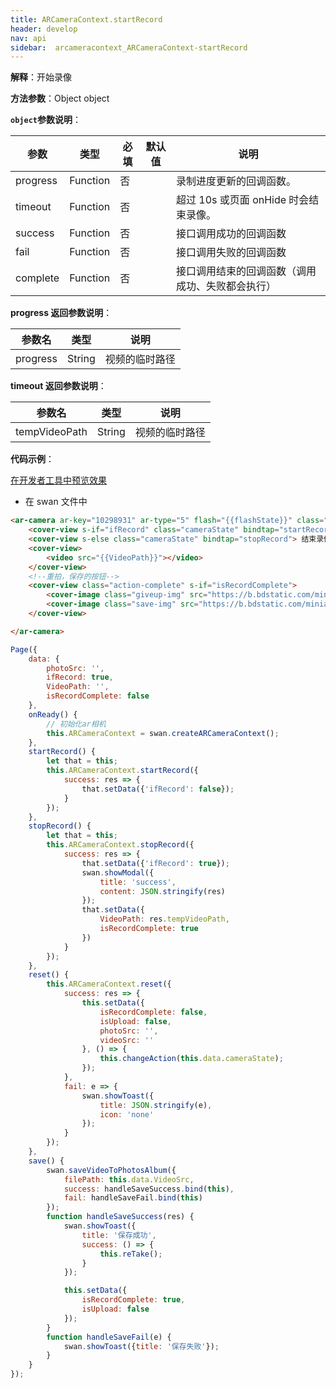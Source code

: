 ```yaml
---
title: ARCameraContext.startRecord
header: develop
nav: api
sidebar:  arcameracontext_ARCameraContext-startRecord
---
```




 
**解释**：开始录像

**方法参数**：Object object

**`object`参数说明**：

|参数 | 类型 | 必填 |默认值| 说明|
|---- | ---- | ---- |---- |---|
|progress|Function|否||录制进度更新的回调函数。|
|timeout|Function|否||超过 10s 或页面 onHide 时会结束录像。|
|success |Function  |  否 | | 接口调用成功的回调函数|
|fail  |  Function |   否  | |接口调用失败的回调函数|
|complete   | Function |   否  | |接口调用结束的回调函数（调用成功、失败都会执行）|


**progress 返回参数说明**：


|参数名 |类型  |说明|
|---- | ---- | ---- |
|progress  | String | 视频的临时路径 |

**timeout 返回参数说明**：


|参数名 |类型  |说明|
|---- | ---- | ---- |
|tempVideoPath  | String | 视频的临时路径 |

**代码示例**：

<a href="swanide://fragment/c65bf6b8d21e92d6cbddb53e8c609d151574017249241" title="在开发者工具中预览效果" target="_self">在开发者工具中预览效果</a>

* 在 swan 文件中

```html
<ar-camera ar-key="10298931" ar-type="5" flash="{{flashState}}" class="camera" bindload="loadCameraSuccess" bindmessage="message" binderror="error">
    <cover-view s-if="ifRecord" class="cameraState" bindtap="startRecord"> 开始录像 </cover-view>
    <cover-view s-else class="cameraState" bindtap="stopRecord"> 结束录像 </cover-view>
    <cover-view> 
        <video src="{{VideoPath}}"></video>
    </cover-view>
    <!--重拍，保存的按钮-->
    <cover-view class="action-complete" s-if="isRecordComplete">
        <cover-image class="giveup-img" src="https://b.bdstatic.com/miniapp_cl_ar_back.png" bindtap="reset" />
        <cover-image class="save-img" src="https://b.bdstatic.com/miniapp_cl_ar_save.png" bindtap="save" />
    </cover-view>

</ar-camera>

```

```js
Page({
    data: {
        photoSrc: '',
        ifRecord: true,
        VideoPath: '',
        isRecordComplete: false
    },
    onReady() {
        // 初始化ar相机
        this.ARCameraContext = swan.createARCameraContext();
    },
    startRecord() {
        let that = this;
        this.ARCameraContext.startRecord({
            success: res => {
                that.setData({'ifRecord': false});
            }
        });
    },
    stopRecord() {
        let that = this;
        this.ARCameraContext.stopRecord({
            success: res => {
                that.setData({'ifRecord': true});
                swan.showModal({
                    title: 'success',
                    content: JSON.stringify(res)
                });
                that.setData({
                    VideoPath: res.tempVideoPath,
                    isRecordComplete: true
                })
            }
        });
    },
    reset() {
        this.ARCameraContext.reset({
            success: res => {
                this.setData({
                    isRecordComplete: false,
                    isUpload: false,
                    photoSrc: '',
                    videoSrc: ''
                }, () => {
                    this.changeAction(this.data.cameraState);
                });
            },
            fail: e => {
                swan.showToast({
                    title: JSON.stringify(e),
                    icon: 'none'
                });
            }
        });
    },
    save() {
        swan.saveVideoToPhotosAlbum({
            filePath: this.data.VideoSrc,
            success: handleSaveSuccess.bind(this),
            fail: handleSaveFail.bind(this)
        });
        function handleSaveSuccess(res) {
            swan.showToast({
                title: '保存成功',
                success: () => {
                    this.reTake();
                }
            });

            this.setData({
                isRecordComplete: true,
                isUpload: false
            });
        }
        function handleSaveFail(e) {
            swan.showToast({title: '保存失败'});
        }
    }
});
```